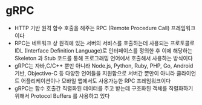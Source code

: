 # gRPC
* HTTP 기반 원격 함수 호출을 해주는 RPC (Remote Procedure Call) 프레임워크이다
* RPC는 네트워크 상 원격에 있는 서버의 서비스를 호출하는데 사용되는 프로토콜로 IDL (Interface Definition Language)로 인터페이스를 정의한 후 이에 해당하는 Skeleton 과 Stub 코드를 통해 프로그래밍 언어에서 호출해서 사용하는 방식이다
* gRPC는 자바,C/C++ 뿐만 아니라 Node.js, Python, Ruby, PHP, Go, Android 기반, Objective-C 등 다양한 언어들을 지원함으로 서버간 뿐만이 아니라 클라이언트 어플리케이션이나 모바일 앱에서도 사용가능한 RPC 프레임워크이다
* gRPC는 함수 호출간 직렬화된 데이터를 주고 받는데 구조화된 객체를 직렬화하기 위해서 Protocol Buffers 를 사용하고 있다